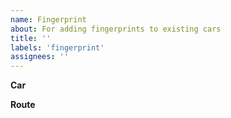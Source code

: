 ```yaml
---
name: Fingerprint
about: For adding fingerprints to existing cars
title: ''
labels: 'fingerprint'
assignees: ''
---
```


**Car**

<!--- Which car (make, model, year) this fingerprint is for -->

**Route**

<!--- A route with the fingerprint -->
